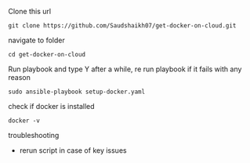 

Clone this url
```
git clone https://github.com/Saudshaikh07/get-docker-on-cloud.git
```
navigate to folder
```
cd get-docker-on-cloud
```

Run playbook and type Y after a while, re run playbook if it fails with any reason
```
sudo ansible-playbook setup-docker.yaml
```
check if docker is installed
```
docker -v
```
troubleshooting 
- rerun script in case of key issues
